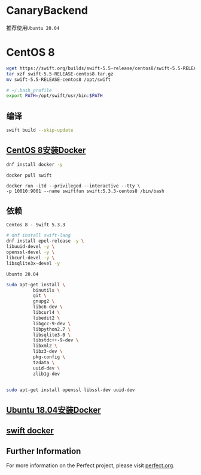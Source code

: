 # CanaryBackend

推荐使用`Ubuntu 20.04`

# CentOS 8

```bash
wget https://swift.org/builds/swift-5.5-release/centos8/swift-5.5-RELEASE/swift-5.5-RELEASE-centos8.tar.gz
tar xzf swift-5.5-RELEASE-centos8.tar.gz
mv swift-5.5-RELEASE-centos8 /opt/swift
```

```bash
# ~/.bash_profile
export PATH=/opt/swift/usr/bin:$PATH
```

## 编译

```bash
swift build --skip-update
```

## [CentOS 8安装Docker](https://www.cnblogs.com/ding2016/p/11592999.html)

```bash
dnf install docker -y
```

```
docker pull swift

docker run -itd --privileged --interactive --tty \
-p 10010:9001 --name swiftfun swift:5.3.3-centos8 /bin/bash
```


## 依赖

`Centos 8 - Swift 5.3.3`

```bash
# dnf install swift-lang
dnf install epel-release -y \
libuuid-devel -y \
openssl-devel -y \
libcurl-devel -y \
libsqlite3x-devel -y
```

`Ubunto 20.04`

```bash
sudo apt-get install \
          binutils \
          git \
          gnupg2 \
          libc6-dev \
          libcurl4 \
          libedit2 \
          libgcc-9-dev \
          libpython2.7 \
          libsqlite3-0 \
          libstdc++-9-dev \
          libxml2 \
          libz3-dev \
          pkg-config \
          tzdata \
          uuid-dev \
          zlib1g-dev


sudo apt-get install openssl libssl-dev uuid-dev
```

## [Ubuntu 18.04安装Docker](https://segmentfault.com/a/1190000022374119)

## [swift docker](https://swift.org/download/#docker)

## Further Information
For more information on the Perfect project, please visit [perfect.org](http://perfect.org).

